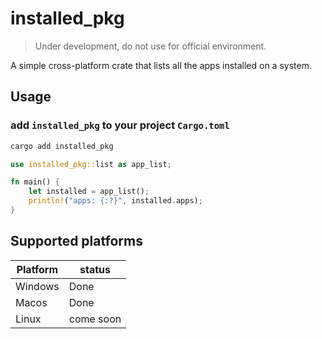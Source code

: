# installed_pkg

> Under development, do not use for official environment.

A simple cross-platform crate that lists all the apps installed on a system.

## Usage

### add `installed_pkg` to your project `Cargo.toml`

```bash
cargo add installed_pkg
```

```rs
use installed_pkg::list as app_list;

fn main() {
    let installed = app_list();
    println!("apps: {:?}", installed.apps);
}
```

## Supported platforms

| Platform | status    |
| -------- | --------- |
| Windows  | Done      |
| Macos    | Done      |
| Linux    | come soon |
